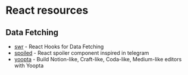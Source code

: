 # React resources

## Data Fetching

- [swr](https://swr.vercel.app) - React Hooks for Data Fetching
- [spoiled](https://github.com/molefrog/spoiled) - React spoiler component inspired in telegram
- [yoopta](https://yoopta.dev) - Build Notion-like, Craft-like, Coda-like, Medium-like editors with Yoopta  
